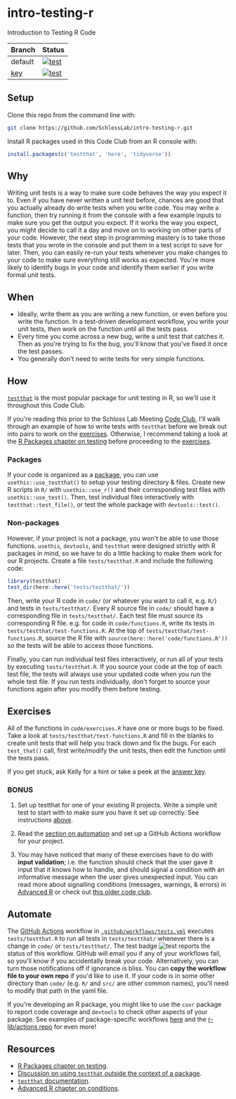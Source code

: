 # intro-testing-r

Introduction to Testing R Code

<!-- badges: start -->
| Branch | Status |
|--------|--------|
| default | [![test](https://github.com/SchlossLab/intro-testing-r/workflows/tests/badge.svg)](https://github.com/SchlossLab/intro-testing-r/actions?query=workflow%3Atests) |
| [key](https://github.com/SchlossLab/intro-testing-r/tree/key) | [![test](https://github.com/SchlossLab/intro-testing-r/workflows/tests/badge.svg?branch=key)](https://github.com/SchlossLab/intro-testing-r/actions?query=workflow%3Atests) |

<!-- badges: end -->

## Setup

Clone this repo from the command line with:

``` sh
git clone https://github.com/SchlossLab/intro-testing-r.git
```

Install R packages used in this Code Club from an R console with: 

``` r 
install.packages(c('testthat', 'here', 'tidyverse'))
```

## Why

Writing unit tests is a way to make sure code behaves the way you expect it to.
Even if you have never written a unit test before, chances are good that you 
actually already do write tests when you write code.
You may write a function, then try running it from the console with a few
example inputs to make sure you get the output you expect.
If it works the way you expect, you might decide to call it a day and move on to 
working on other parts of your code.
However, the next step in programming mastery is to take those tests that you 
wrote in the console and put them in a test script to save for later.
Then, you can easily re-run your tests whenever you make changes to your code
to make sure everything still works as expected.
You're more likely to identify bugs in your code and identify them earlier if
you write formal unit tests.

## When

- Ideally, write them as you are writing a new function, or even before you write the function. In a test-driven development workflow, you write your unit tests, _then_ work on the function until all the tests pass.
- Every time you come across a new bug, write a unit test that catches it. Then as you're trying to fix the bug, you'll know that you've fixed it once the test passes.
- You generally don't need to write tests for very simple functions.

## How

[`testthat`](https://testthat.r-lib.org/) is the most popular package for unit 
testing in R, so we'll use it throughout this Code Club.

If you're reading this prior to the Schloss Lab Meeting [Code Club](https://twitter.com/kelly_sovacool/status/1299342698936229889?s=20),
I'll walk through an example of how to write tests with `testthat`
before we break out into pairs to work on the [exercises](#exercises).
Otherwise, I recommend taking a look at the 
[R Packages chapter on testing](https://r-pkgs.org/tests.html)
before proceeding to the [exercises](#exercises).

### Packages

If your code is organized as a [package](https://r-pkgs.org/), you can use 
`usethis::use_testthat()` to setup your testing directory & files. 
Create new R scripts in `R/` with `usethis::use_r()` 
and their corresponding test files with `usethis::use_test()`.
Then, test individual files interactively with `testthat::test_file()`,
or test the whole package with `devtools::test()`.

### Non-packages

However, if your project is not a package, you won't be able to use those functions.
`usethis`, `devtools`, and `testthat` were designed strictly with R packages 
in mind, so we have to do a little hacking to make them work for our R projects.
Create a file `tests/testthat.R` and include the following code:

``` r
library(testthat)
test_dir(here::here('tests/testthat/'))
```

Then, write your R code in `code/` (or whatever you want to call it, e.g. `R/`) 
and tests in `tests/testthat/`.
Every R source file in `code/` should have a corresponding file in `tests/testthat/`.
Each test file must source its corresponding R file.
e.g. for code in `code/functions.R`, 
write its tests in `tests/testthat/test-functions.R`.
At the top of `tests/testthat/test-functions.R`, source the R file with 
`source(here::here('code/functions.R'))` 
so the tests will be able to access those functions.

Finally, you can run individual test files interactively, 
or run all of your tests by executing `tests/testthat.R`.
If you source your code at the top of each test file, the tests will always
use your updated code when you run the whole test file.
If you run tests individually, don't forget to source your functions again 
after you modify them before testing.

## Exercises

All of the functions in `code/exercises.R` have one or more bugs to be fixed.
Take a look at `tests/testthat/test-functions.R` and fill in the blanks to
create unit tests that will help you track down and fix the bugs.
For each `test_that()` call, first write/modify the unit tests, 
then edit the function until the tests pass.

If you get stuck, ask Kelly for a hint or take a peek at the [answer key](https://github.com/SchlossLab/intro-testing-r/tree/key).

### BONUS

1. Set up testthat for one of your existing R projects.
Write a simple unit test to start with to make sure you have it set up correctly.
See instructions [above](#packages).

2. Read the [section on automation](#automate) 
and set up a GitHub Actions workflow for your project.

3. You may have noticed that many of these exercises have to do with **input validation**;
i.e. the function should check that the user gave it input that it knows how to handle,
and should signal a condition with an informative message when the user gives unexpected input.
You can read more about signalling conditions (messages, warnings, & errors) in 
[Advanced R]( https://adv-r.hadley.nz/conditions.html) 
or check out [this older code club](https://github.com/SchlossLab/exception-handling).

## Automate

The [GitHub Actions](https://docs.github.com/en/free-pro-team@latest/actions) 
workflow in [`.github/workflows/tests.yml`](.github/workflows/tests.yml) 
executes `tests/testthat.R` to run all tests in `tests/testthat/` whenever there 
is a change in `code/` or `tests/testthat/`.
The test badge ![test](https://github.com/SchlossLab/intro-testing-r/workflows/tests/badge.svg)
reports the status of this workflow.
GitHub will email you if any of your workflows fail,
so you'll know if you accidentally break your code.
Alternatively, you can turn those notifications off if ignorance is bliss.
You can **copy the workflow file to your own repo** if you'd like to use it.
If your code is in some other directory than `code/` 
(e.g. `R/` and `src/` are other common names), 
you'll need to modify that path in the yaml file.

If you're developing an R package, you might like to use the `covr` package
to report code coverage and `devtools` to check other aspects of your package.
See examples of package-specific workflows [here](https://github.com/SchlossLab/mikropml/tree/master/.github/workflows)
and the [r-lib/actions repo](https://github.com/r-lib/actions) for even more!

## Resources

- [R Packages chapter on testing](https://r-pkgs.org/tests.html).
- [Discussion on using `testthat` outside the context of a package](https://github.com/r-lib/testthat/issues/659).
- [`testthat` documentation](https://testthat.r-lib.org/).
- [Advanced R chapter on conditions](https://adv-r.hadley.nz/conditions.html).
